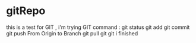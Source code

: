 # gitRepo
this is a test for GIT , i'm trying GIT command :
git status
git add
git commit
git push From Origin to Branch
git pull
git 
git i finished